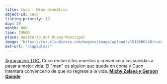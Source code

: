 ```yaml
---
title: Cuco - Mimo dramático
object-id: cuco
listing-priority: 18
day: 10
month: NOV
time: 19h00
place: Auditorio del Museo Municipal
image: "https://res.cloudinary.com/magnvs/image/upload/v1510286218/cuco_xyln6p.jpg"
ext-url: "/capsulas/"
---
```


<u>Agrupación TOC:</u> Cuco recibe a los muertos y convence a los suicidas a pasar a mejor vida. El "man" es alguien que queda en coma y Cuco intentará convencerlo de que no regrese a la vida.
<u><b>Michy Zelaya y Gerson Quinde</b></u>
